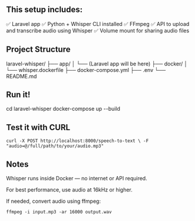 ## This setup includes:

✅ Laravel app
✅ Python + Whisper CLI installed
✅ FFmpeg
✅ API to upload and transcribe audio using Whisper
✅ Volume mount for sharing audio files


## Project Structure
laravel-whisper/
├── app/
│   └── (Laravel app will be here)
├── docker/
│   └── whisper.dockerfile
├── docker-compose.yml
├── .env
└── README.md


## Run it!
cd laravel-whisper
docker-compose up --build


## Test it with CURL
`curl -X POST http://localhost:8000/speech-to-text \
  -F "audio=@/full/path/to/your/audio.mp3"`

## Notes
Whisper runs inside Docker — no internet or API required.

For best performance, use audio at 16kHz or higher.

If needed, convert audio using ffmpeg:

`ffmpeg -i input.mp3 -ar 16000 output.wav`
